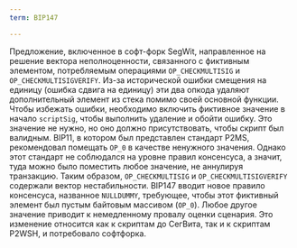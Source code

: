 ```yaml
---
term: BIP147

---
```

Предложение, включенное в софт-форк SegWit, направленное на решение вектора неполноценности, связанного с фиктивным элементом, потребляемым операциями `OP_CHECKMULTISIG` и `OP_CHECKMULTISIGVERIFY`. Из-за исторической ошибки смещения на единицу (ошибка сдвига на единицу) эти два опкода удаляют дополнительный элемент из стека помимо своей основной функции. Чтобы избежать ошибки, необходимо включить фиктивное значение в начало `scriptSig`, чтобы выполнить удаление и обойти ошибку. Это значение не нужно, но оно должно присутствовать, чтобы скрипт был валидным. BIP11, в котором был представлен стандарт P2MS, рекомендовал помещать `OP_0` в качестве ненужного значения. Однако этот стандарт не соблюдался на уровне правил консенсуса, а значит, туда можно было поместить любое значение, не аннулируя транзакцию. Таким образом, `OP_CHECKMULTISIG` и `OP_CHECKMULTISIGVERIFY` содержали вектор нестабильности. BIP147 вводит новое правило консенсуса, названное `NULLDUMMY`, требующее, чтобы этот фиктивный элемент был пустым байтовым массивом (`OP_0`). Любое другое значение приводит к немедленному провалу оценки сценария. Это изменение относится как к скриптам до СегВита, так и к скриптам P2WSH, и потребовало софтфорка.